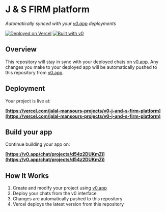 # J & S FIRM platform

*Automatically synced with your [v0.app](https://v0.app) deployments*

[![Deployed on Vercel](https://img.shields.io/badge/Deployed%20on-Vercel-black?style=for-the-badge&logo=vercel)](https://vercel.com/jalal-mansours-projects/v0-j-and-s-firm-platform)
[![Built with v0](https://img.shields.io/badge/Built%20with-v0.app-black?style=for-the-badge)](https://v0.app/chat/projects/d54z2DUKmZi)

## Overview

This repository will stay in sync with your deployed chats on [v0.app](https://v0.app).
Any changes you make to your deployed app will be automatically pushed to this repository from [v0.app](https://v0.app).

## Deployment

Your project is live at:

**[https://vercel.com/jalal-mansours-projects/v0-j-and-s-firm-platform](https://vercel.com/jalal-mansours-projects/v0-j-and-s-firm-platform)**

## Build your app

Continue building your app on:

**[https://v0.app/chat/projects/d54z2DUKmZi](https://v0.app/chat/projects/d54z2DUKmZi)**

## How It Works

1. Create and modify your project using [v0.app](https://v0.app)
2. Deploy your chats from the v0 interface
3. Changes are automatically pushed to this repository
4. Vercel deploys the latest version from this repository